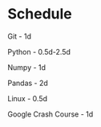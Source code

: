 # Schedule

Git - 1d

Python - 0.5d-2.5d

Numpy - 1d

Pandas - 2d

Linux - 0.5d

Google Crash Course - 1d
